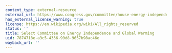 ```yaml
---
content_type: external-resource
external_url: https://www.congress.gov/committee/house-energy-independence-and-global-warming-select/hlgw00
has_external_license_warning: true
license: https://en.wikipedia.org/wiki/All_rights_reserved
status: ''
title: Select Committee on Energy Independence and Global Warming
uid: 7874718e-a3c5-4336-99d8-9657b98ac46e
wayback_url: ''
---
```

